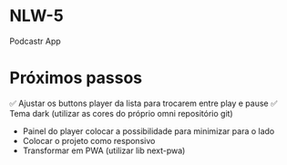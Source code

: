 # NLW-5

Podcastr App

# Próximos passos
✅ Ajustar os buttons player da lista para trocarem entre play e pause
✅ Tema dark (utilizar as cores do próprio omni repositório git)
- Painel do player colocar a possibilidade para minimizar para o lado
- Colocar o projeto como responsivo
- Transformar em PWA (utilizar lib next-pwa)
